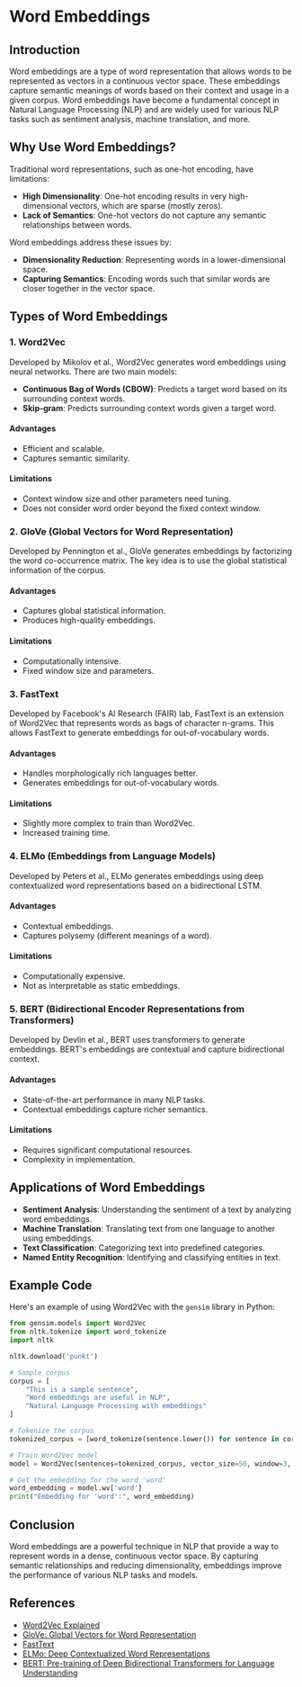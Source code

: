# Word Embeddings

## Introduction

Word embeddings are a type of word representation that allows words to be represented as vectors in a continuous vector space. These embeddings capture semantic meanings of words based on their context and usage in a given corpus. Word embeddings have become a fundamental concept in Natural Language Processing (NLP) and are widely used for various NLP tasks such as sentiment analysis, machine translation, and more.

## Why Use Word Embeddings?

Traditional word representations, such as one-hot encoding, have limitations:
- **High Dimensionality**: One-hot encoding results in very high-dimensional vectors, which are sparse (mostly zeros).
- **Lack of Semantics**: One-hot vectors do not capture any semantic relationships between words.

Word embeddings address these issues by:
- **Dimensionality Reduction**: Representing words in a lower-dimensional space.
- **Capturing Semantics**: Encoding words such that similar words are closer together in the vector space.

## Types of Word Embeddings

### 1. **Word2Vec**

Developed by Mikolov et al., Word2Vec generates word embeddings using neural networks. There are two main models:

- **Continuous Bag of Words (CBOW)**: Predicts a target word based on its surrounding context words.
- **Skip-gram**: Predicts surrounding context words given a target word.

#### Advantages
- Efficient and scalable.
- Captures semantic similarity.

#### Limitations
- Context window size and other parameters need tuning.
- Does not consider word order beyond the fixed context window.

### 2. **GloVe (Global Vectors for Word Representation)**

Developed by Pennington et al., GloVe generates embeddings by factorizing the word co-occurrence matrix. The key idea is to use the global statistical information of the corpus.

#### Advantages
- Captures global statistical information.
- Produces high-quality embeddings.

#### Limitations
- Computationally intensive.
- Fixed window size and parameters.

### 3. **FastText**

Developed by Facebook's AI Research (FAIR) lab, FastText is an extension of Word2Vec that represents words as bags of character n-grams. This allows FastText to generate embeddings for out-of-vocabulary words.

#### Advantages
- Handles morphologically rich languages better.
- Generates embeddings for out-of-vocabulary words.

#### Limitations
- Slightly more complex to train than Word2Vec.
- Increased training time.

### 4. **ELMo (Embeddings from Language Models)**

Developed by Peters et al., ELMo generates embeddings using deep contextualized word representations based on a bidirectional LSTM.

#### Advantages
- Contextual embeddings.
- Captures polysemy (different meanings of a word).

#### Limitations
- Computationally expensive.
- Not as interpretable as static embeddings.

### 5. **BERT (Bidirectional Encoder Representations from Transformers)**

Developed by Devlin et al., BERT uses transformers to generate embeddings. BERT's embeddings are contextual and capture bidirectional context.

#### Advantages
- State-of-the-art performance in many NLP tasks.
- Contextual embeddings capture richer semantics.

#### Limitations
- Requires significant computational resources.
- Complexity in implementation.

## Applications of Word Embeddings

- **Sentiment Analysis**: Understanding the sentiment of a text by analyzing word embeddings.
- **Machine Translation**: Translating text from one language to another using embeddings.
- **Text Classification**: Categorizing text into predefined categories.
- **Named Entity Recognition**: Identifying and classifying entities in text.

## Example Code

Here's an example of using Word2Vec with the `gensim` library in Python:

```python
from gensim.models import Word2Vec
from nltk.tokenize import word_tokenize
import nltk

nltk.download('punkt')

# Sample corpus
corpus = [
    "This is a sample sentence",
    "Word embeddings are useful in NLP",
    "Natural Language Processing with embeddings"
]

# Tokenize the corpus
tokenized_corpus = [word_tokenize(sentence.lower()) for sentence in corpus]

# Train Word2Vec model
model = Word2Vec(sentences=tokenized_corpus, vector_size=50, window=3, min_count=1, sg=1)

# Get the embedding for the word 'word'
word_embedding = model.wv['word']
print("Embedding for 'word':", word_embedding)
```

## Conclusion

Word embeddings are a powerful technique in NLP that provide a way to represent words in a dense, continuous vector space. By capturing semantic relationships and reducing dimensionality, embeddings improve the performance of various NLP tasks and models.

## References

- [Word2Vec Explained](https://towardsdatascience.com/word2vec-explained-49c52b4ccb71)
- [GloVe: Global Vectors for Word Representation](https://nlp.stanford.edu/pubs/glove.pdf)
- [FastText](https://fasttext.cc/)
- [ELMo: Deep Contextualized Word Representations](https://arxiv.org/abs/1802.05365)
- [BERT: Pre-training of Deep Bidirectional Transformers for Language Understanding](https://arxiv.org/abs/1810.04805)